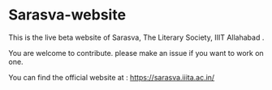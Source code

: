 # Sarasva-website
This is the live beta website of Sarasva, The Literary Society, IIIT Allahabad . 

You are welcome to contribute. please make an issue if you want to work on one. 

You can find the official website at : https://sarasva.iiita.ac.in/
